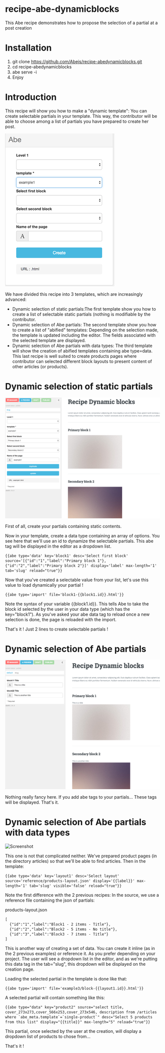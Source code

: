 # recipe-abe-dynamicblocks
This Abe recipe demonstrates how to propose the selection of a partial at a post creation

# Installation
1. git clone https://github.com/Abejs/recipe-abedynamicblocks.git
2. cd recipe-abedynamicblocks
3. abe serve -i
4. Enjoy

# Introduction
This recipe will show you how to make a "dynamic template": You can create selectable partials in your template. This way, the contributor will be able to choose among a list of partials you have prepared to create her post.

![Screenshot](/site/screenshot1.png?raw=true)

We have divided this recipe into 3 templates, which are increasingly advanced: 

- Dynamic selection of static partials:The first template show you how to create a list of selectable static partials (nothing is modifiable by the contributor.
- Dynamic selection of Abe partials: The second template show you how to create a list of "abified" templates: Depending on the selection made, the template is updated including the editor. The fields associated with the selected template are displayed.
- Dynamic selection of Abe partials with data types: The third template will show the creation of abified templates containing abe type=data. This last recipe is well suited to create products pages where contributor can selected different block layouts to present content of other articles (or products).

# Dynamic selection of static partials

![Screenshot](/site/screenshot2.png?raw=true)

First of all, create your partials containing static contents.

Now in your template, create a data type containing an array of options. You see here that we'll use an id to dynamize the selectable partials.
This abe tag will be displayed in the editor as a dropdown list.

```
{{abe type='data' key='block1' desc='Select first block' source='[{"id":"1","label":"Primary block 1"}, {"id":"2","label":"Primary block 2"}]' display='label' max-length='1' tab='slug' reload="true"}}
```

Now that you've created a selectable value from your list, let's use this value to load dynamically your partial !

```
{{abe type='import' file='block1-{{block1.id}}.html'}}
```

Note the syntax of your variable {{block1.id}}. This tells Abe to take the block id selected by the user in your data type (which has the key="block1"). As you've asked your abe data tag to reload once a new selection is done, the page is reloaded with the import.

That's it ! Just 2 lines to create selectable partials !

# Dynamic selection of Abe partials

![Screenshot](/site/screenshot3.png?raw=true)

Nothing really fancy here. If you add abe tags to your partials... These tags will be displayed. That's it.

# Dynamic selection of Abe partials with data types

![Screenshot](/site/screenshot4.png?raw=true)

This one is not that complicated neither. We've prepared product pages (in the directory articles) so that we'll be able to find articles.
Then in the template:

```
{{abe type='data' key='layout1' desc='Select layout' source='reference/products-layout.json' display='{{label}}' max-length='1' tab='slug' visible='false' reload="true"}}
```

Note the first difference with the 2 previous recipes: In the source, we use a reference file containing the json of partials:

products-layout.json
```
[
  {"id":"1","label":"Block1 - 2 items - Title"},
  {"id":"2","label":"Block2 - 5 items - No title"},
  {"id":"3","label":"Block3 - 7 items - Title"}
]
```

This is another way of creating a set of data. You can create it inline (as in the 2 previous examples) or reference it. As you prefer depending on your project.
The user will see a dropdown list in the editor, and as we're putting this data tag in the tab="slug", this dropdown will be displayed on the creation page.

Loading the selected partial in the template is done like that:

```
{{abe type='import' file='example3/block-{{layout1.id}}.html'}}
```

A selected partial will contain something like this:

```
{{abe type="data" key="product2" source="select title, cover_273x273,cover_566x253,cover_273x546, description from /articles where `abe_meta.template`=`single-product`" desc="Select 5 products from this list" display="{{title}}" max-length="5" reload="true"}}
```

This partial, once selected by the user at the creation, will display a dropdown list of products to chose from...


That's it !



